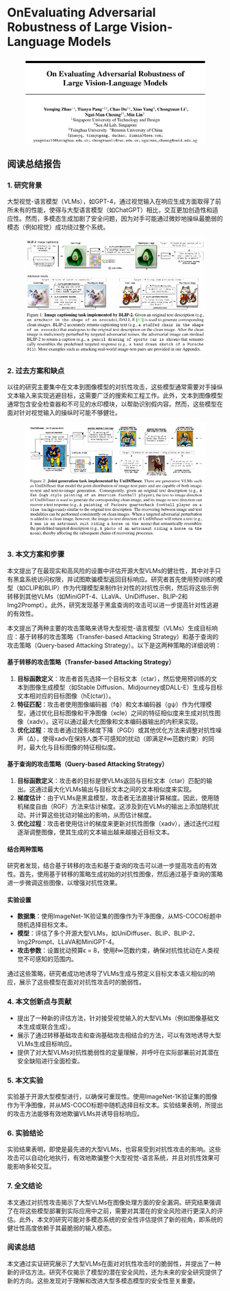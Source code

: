 # OnEvaluating Adversarial Robustness of  Large Vision-Language Models

<figure><img src="../.gitbook/assets/image (17) (1) (1).png" alt=""><figcaption></figcaption></figure>

## 阅读总结报告

### 1. 研究背景

大型视觉-语言模型（VLMs），如GPT-4，通过视觉输入在响应生成方面取得了前所未有的性能，使得与大型语言模型（如ChatGPT）相比，交互更加创造性和适应性。然而，多模态生成加剧了安全问题，因为对手可能通过微妙地操纵最脆弱的模态（例如视觉）成功绕过整个系统。

<figure><img src="../.gitbook/assets/image (18) (1) (1).png" alt=""><figcaption></figcaption></figure>

### 2. 过去方案和缺点

以往的研究主要集中在文本到图像模型的对抗性攻击，这些模型通常需要对手操纵文本输入来实现逃避目标，这需要广泛的搜索和工程工作。此外，文本到图像模型通常包含安全检查器和不可见的水印模块，以帮助识别假内容。然而，这些模型在面对针对视觉输入的操纵时可能不够健壮。

<figure><img src="../.gitbook/assets/image (19) (1) (1).png" alt=""><figcaption></figcaption></figure>

### 3. 本文方案和步骤

本文提出了在最现实和高风险的设置中评估开源大型VLMs的健壮性，其中对手只有黑盒系统访问权限，并试图欺骗模型返回目标响应。研究者首先使用预训练的模型（如CLIP和BLIP）作为代理模型来制作针对性的对抗性示例，然后将这些示例转移到其他VLMs（如MiniGPT-4、LLaVA、UniDiffuser、BLIP-2和Img2Prompt）。此外，研究发现基于黑盒查询的攻击可以进一步提高针对性逃避的有效性。



本文提出了两种主要的攻击策略来诱导大型视觉-语言模型（VLMs）生成目标响应：基于转移的攻击策略（Transfer-based Attacking Strategy）和基于查询的攻击策略（Query-based Attacking Strategy）。以下是这两种策略的详细说明：

#### 基于转移的攻击策略（Transfer-based Attacking Strategy）

1. **目标函数定义**：攻击者首先选择一个目标文本（ctar），然后使用预训练的文本到图像生成模型（如Stable Diffusion、Midjourney或DALL-E）生成与目标文本相对应的目标图像（hξ(ctar)）。
2. **特征匹配**：攻击者使用图像编码器（fϕ）和文本编码器（gψ）作为代理模型，通过优化目标图像和干净图像（xcle）之间的特征相似度来生成对抗性图像（xadv）。这可以通过最大化图像和文本编码器输出的内积来实现。
3. **优化过程**：攻击者通过投影梯度下降（PGD）或其他优化方法来调整对抗性噪声（Δ），使得xadv在保持人类不可感知的扰动（即满足ℓ∞范数约束）的同时，最大化与目标图像的特征相似度。

#### 基于查询的攻击策略（Query-based Attacking Strategy）

1. **目标函数定义**：攻击者的目标是使VLMs返回与目标文本（ctar）匹配的输出。这通过最大化VLMs输出与目标文本之间的文本相似度来实现。
2. **梯度估计**：由于VLMs是黑盒模型，攻击者无法直接计算梯度。因此，使用随机梯度自由（RGF）方法来估计梯度。这涉及到在VLMs的输出上添加随机扰动，并计算这些扰动对输出的影响，从而估计梯度。
3. **优化过程**：攻击者使用估计的梯度来更新对抗性图像（xadv），通过迭代过程逐渐调整图像，使其生成的文本输出越来越接近目标文本。

#### 结合两种策略

研究者发现，结合基于转移的攻击和基于查询的攻击可以进一步提高攻击的有效性。首先，使用基于转移的策略生成初始的对抗性图像，然后通过基于查询的策略进一步微调这些图像，以增强对抗性效果。

#### 实验设置

* **数据集**：使用ImageNet-1K验证集的图像作为干净图像，从MS-COCO标题中随机选择目标文本。
* **模型**：评估了多个开源大型VLMs，如UniDiffuser、BLIP、BLIP-2、Img2Prompt、LLaVA和MiniGPT-4。
* **攻击参数**：设置扰动预算ϵ = 8，使用ℓ∞范数约束，确保对抗性扰动在人类视觉不可感知的范围内。

通过这些策略，研究者成功地诱导了VLMs生成与预定义目标文本语义相似的响应，展示了这些模型在面对对抗性攻击时的脆弱性。





### 4. 本文创新点与贡献

* 提出了一种新的评估方法，针对接受视觉输入的大型VLMs（例如图像基础文本生成或联合生成）。
* 展示了通过转移基础攻击和查询基础攻击相结合的方法，可以有效地诱导大型VLMs生成目标响应。
* 提供了对大型VLMs对抗性脆弱性的定量理解，并呼吁在实际部署前对其潜在安全缺陷进行全面检查。

### 5. 本文实验

实验基于开源大型模型进行，以确保可重现性。使用ImageNet-1K验证集的图像作为干净图像，并从MS-COCO标题中随机选择目标文本。实验结果表明，所提出的攻击方法能够有效地欺骗VLMs并诱导目标响应。

### 6. 实验结论

实验结果表明，即使是最先进的大型VLMs，也容易受到对抗性攻击的影响。这些攻击可以自动化地执行，有效地欺骗整个大型视觉-语言系统，并且对抗性效果可能影响多轮交互。

### 7. 全文结论

本文通过对抗性攻击揭示了大型VLMs在图像处理方面的安全漏洞。研究结果强调了在将这些模型部署到实际应用中之前，需要对其潜在的安全风险进行更深入的评估。此外，本文的研究可能对多模态系统的安全性评估提供了新的视角，即系统的健壮性高度依赖于其最脆弱的输入模态。

### 阅读总结

本文通过实证研究展示了大型VLMs在面对对抗性攻击时的脆弱性，并提出了一种新的评估方法。研究不仅揭示了模型的潜在安全风险，还为未来的安全研究提供了新的方向。这些发现对于理解和改进大型多模态模型的安全性至关重要。
